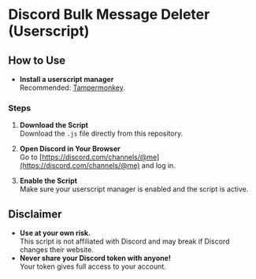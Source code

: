 # Discord Bulk Message Deleter (Userscript)

## How to Use

- **Install a userscript manager**  
  Recommended: [Tampermonkey](https://www.tampermonkey.net/).

### Steps

1. **Download the Script**  
  Download the `.js` file directly from this repository.

2. **Open Discord in Your Browser**  
   Go to [https://discord.com/channels/@me](https://discord.com/channels/@me) and log in.

3. **Enable the Script**  
   Make sure your userscript manager is enabled and the script is active.

## Disclaimer

- **Use at your own risk.**  
  This script is not affiliated with Discord and may break if Discord changes their website.
- **Never share your Discord token with anyone!**  
  Your token gives full access to your account.
